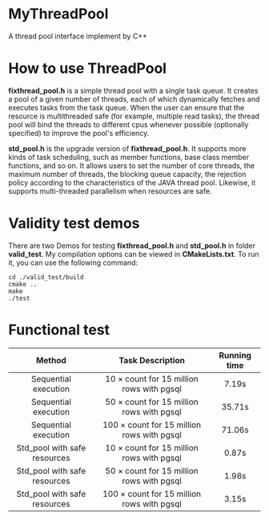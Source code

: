 # MyThreadPool
A thread pool interface implement by C++

# How to use ThreadPool
**fixthread_pool.h** is a simple thread pool with a single task queue. It creates a pool of a given number of threads, each of which dynamically fetches and executes tasks from the task queue. When the user can ensure that the resource is multithreaded safe (for example, multiple read tasks), the thread pool will bind the threads to different cpus whenever possible (optionally specified) to improve the pool's efficiency.

**std_pool.h** is the upgrade version of **fixthread_pool.h**. It supports more kinds of task scheduling, such as member functions, base class member functions, and so on. It allows users to set the number of core threads, the maximum number of threads, the blocking queue capacity, the rejection policy according to the characteristics of the JAVA thread pool. Likewise, it supports multi-threaded parallelism when resources are safe.

# Validity test demos
There are two Demos for testing **fixthread_pool.h** and **std_pool.h** in folder **valid_test**. My compilation options can be viewed in **CMakeLists.txt**. To run it,
you can use the following command:
```
cd ./valid_test/build
cmake ..
make
./test
```

# Functional test
| Method | Task Description | Running time |
| :----: |      :----:      |    :----:    |
| Sequential execution | 10 $\times$ count for 15 million rows with pgsql |  7.19s  |
| Sequential execution | 50 $\times$ count for 15 million rows with pgsql |  35.71s  |
| Sequential execution | 100 $\times$ count for 15 million rows with pgsql | 71.06s  |
| Std_pool with safe resources | 10 $\times$ count for 15 million rows with pgsql |  0.87s  |
| Std_pool with safe resources | 50 $\times$ count for 15 million rows with pgsql |  1.98s  |
| Std_pool with safe resources | 100 $\times$ count for 15 million rows with pgsql | 3.15s  |



